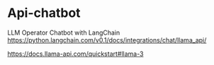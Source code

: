 # Api-chatbot
LLM Operator Chatbot with LangChain
https://python.langchain.com/v0.1/docs/integrations/chat/llama_api/  

https://docs.llama-api.com/quickstart#llama-3
